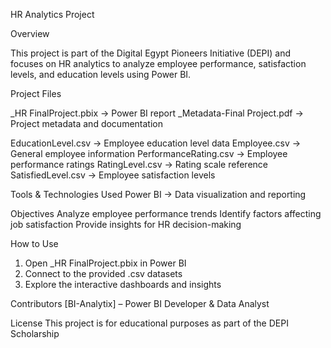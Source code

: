 HR Analytics Project

Overview

This project is part of the Digital Egypt Pioneers Initiative (DEPI) and focuses on HR analytics to analyze employee performance, satisfaction levels, and education levels using Power BI.

Project Files

_HR FinalProject.pbix → Power BI report
_Metadata-Final Project.pdf → Project metadata and documentation

EducationLevel.csv → Employee education level data
Employee.csv → General employee information
PerformanceRating.csv → Employee performance ratings
RatingLevel.csv → Rating scale reference
SatisfiedLevel.csv → Employee satisfaction levels

Tools & Technologies Used
Power BI → Data visualization and reporting


Objectives
Analyze employee performance trends
Identify factors affecting job satisfaction
Provide insights for HR decision-making

How to Use
1. Open _HR FinalProject.pbix in Power BI
2. Connect to the provided .csv datasets
3. Explore the interactive dashboards and insights

Contributors
[BI-Analytix] – Power BI Developer & Data Analyst


License
This project is for educational purposes as part of the DEPI Scholarship
